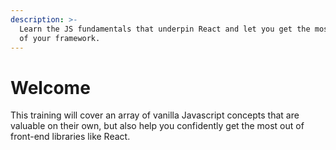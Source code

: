 ```yaml
---
description: >-
  Learn the JS fundamentals that underpin React and let you get the most use out
  of your framework.
---
```


# Welcome

This training will cover an array of vanilla Javascript concepts that are valuable on their own, but also help you confidently get the most out of front-end libraries like React.



